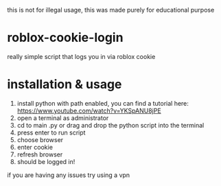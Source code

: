 this is not for illegal usage, this was made purely for educational purpose

# roblox-cookie-login
really simple script that logs you in via roblox cookie

# installation & usage
1. install python with path enabled, you can find a tutorial here: https://www.youtube.com/watch?v=YKSpANU8jPE
2. open a terminal as administrator 
3. cd to main .py or drag and drop the python script into the terminal
4. press enter to run script
5. choose browser 
6. enter cookie
7. refresh browser 
8. should be logged in!


if you are having any issues try using a vpn 


